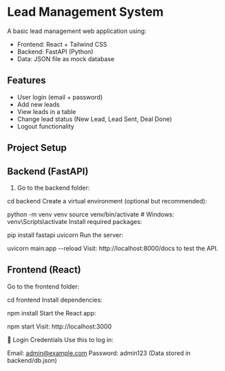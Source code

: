 # Lead Management System

A basic lead management web application using:

- Frontend: React + Tailwind CSS
- Backend: FastAPI (Python)
- Data: JSON file as mock database

## Features

- User login (email + password)
- Add new leads
- View leads in a table
- Change lead status (New Lead, Lead Sent, Deal Done)
- Logout functionality

## Project Setup
## Backend (FastAPI)

1. Go to the backend folder:

cd backend
Create a virtual environment (optional but recommended):


python -m venv venv
source venv/bin/activate  # Windows: venv\Scripts\activate
Install required packages:


pip install fastapi uvicorn
Run the server:


uvicorn main:app --reload
Visit: http://localhost:8000/docs to test the API.

## Frontend (React)
Go to the frontend folder:


cd frontend
Install dependencies:


npm install
Start the React app:


npm start
Visit: http://localhost:3000

🧪 Login Credentials
Use this to log in:


Email: admin@example.com
Password: admin123
(Data stored in backend/db.json)